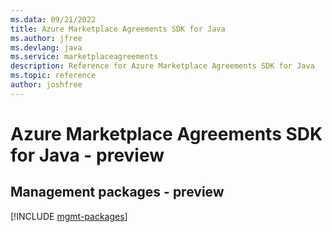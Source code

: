 ```yaml
---
ms.data: 09/21/2022
title: Azure Marketplace Agreements SDK for Java
ms.author: jfree
ms.devlang: java
ms.service: marketplaceagreements
description: Reference for Azure Marketplace Agreements SDK for Java
ms.topic: reference
author: joshfree
---
```

# Azure Marketplace Agreements SDK for Java - preview

## Management packages - preview
[!INCLUDE [mgmt-packages](marketplace-agreements-mgmt-index.md)]